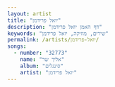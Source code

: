 ```yaml
---
layout: artist
title: "יואל פרידמן"
description: "דף האמן יואל פרידמן"
keywords: "שירים, מוזיקה, יואל פרידמן"
permalink: /artists/יואל-פרידמן/
songs:
  - number: "32773"
    name: "אליך שר"
    album: "סינגלים"
    artist: "יואל פרידמן"
---
```

